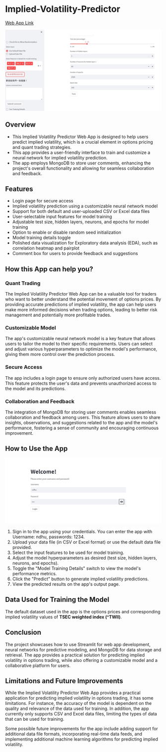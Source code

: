 # Implied-Volatility-Predictor
[Web App Link](https://kuanlinbilly-implied-volatility-predictor-login-app-1f7re4.streamlit.app/)
<div align=center>
<img src="https://github.com/KuanlinBilly/Implied-Volatility-Predictor/blob/main/img-folder/webapp.jpg">
</div>

## Overview
* This Implied Volatility Predictor Web App is designed to help users predict implied volatility, which is a crucial element in options pricing and quant trading strategies.   
* This app provides a user-friendly interface to train and customize a neural network for implied volatility prediction. 
* The app employs MongoDB to store user comments, enhancing the project's overall functionality and allowing for seamless collaboration and feedback.

## Features
* Login page for secure access
* Implied volatility prediction using a customizable neural network model
* Support for both default and user-uploaded CSV or Excel data files
* User-selectable input features for model training
* Adjustable test size, hidden layers, neurons, and epochs for model training
* Option to enable or disable random seed initialization
* Model training details toggle
* Polished data visualization for Exploratory data analysis (EDA), such as correlation heatmap and pairplot
* Comment box for users to provide feedback and suggestions

## How this App can help you?
### Quant Trading
The Implied Volatility Predictor Web App can be a valuable tool for traders who want to better understand the potential movement of options prices. By providing accurate predictions of implied volatility, the app can help users make more informed decisions when trading options, leading to better risk management and potentially more profitable trades.

### Customizable Model
The app's customizable neural network model is a key feature that allows users to tailor the model to their specific requirements. Users can select and adjust various hyperparameters to optimize the model's performance, giving them more control over the prediction process.

### Secure Access
The app includes a login page to ensure only authorized users have access. This feature protects the user's data and prevents unauthorized access to the model and its predictions.

### Collaboration and Feedback
The integration of MongoDB for storing user comments enables seamless collaboration and feedback among users. This feature allows users to share insights, observations, and suggestions related to the app and the model's performance, fostering a sense of community and encouraging continuous improvement.

## How to Use the App
<div align=center>
<img src="https://github.com/KuanlinBilly/Implied-Volatility-Predictor/blob/main/img-folder/login.jpg">
</div>

1. Sign in to the app using your credentials. You can enter the app with Username: ndhu, passwords: 1234.   
2. Upload your data file (in CSV or Excel format) or use the default data file provided.   
3. Select the input features to be used for model training.    
4. Adjust the model hyperparameters as desired (test size, hidden layers, neurons, and epochs).   
5. Toggle the "Model Training Details" switch to view the model's performance metrics.    
6. Click the "Predict" button to generate implied volatility predictions.    
7. View the predicted results on the app's output page.    

## Data Used for Training the Model
The default dataset used in the app is the options prices and corresponding implied volatility values of **TSEC weighted index (^TWII)**.

## Conclusion
The project showcases how to use Streamlit for web app development, neural networks for predictive modeling, and MongoDB for data storage and retrieval. The app provides a practical solution for predicting implied volatility in options trading, while also offering a customizable model and a collaborative platform for users.

## Limitations and Future Improvements
While the Implied Volatility Predictor Web App provides a practical application for predicting implied volatility in options trading, it has some limitations. For instance, the accuracy of the model is dependent on the quality and relevance of the data used for training. In addition, the app currently only supports CSV and Excel data files, limiting the types of data that can be used for training.

Some possible future improvements for the app include adding support for additional data file formats, incorporating real-time data feeds, and implementing additional machine learning algorithms for predicting implied volatility.
